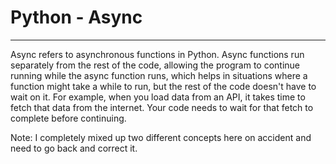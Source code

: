 # Python - Async

---

Async refers to asynchronous functions in Python. Async functions run
separately from the rest of the code, allowing the program to continue
running while the async function runs, which helps in situations where
a function might take a while to run, but the rest of the code doesn't
have to wait on it. For example, when you load data from an API, it 
takes time to fetch that data from the internet. Your code needs to wait
for that fetch to complete before continuing.

Note: I completely mixed up two different concepts here on accident and
need to go back and correct it.

